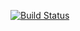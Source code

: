 [![Build Status](https://travis-ci.org/Avsyankaa/Json3.svg?branch=master)](https://travis-ci.org/Avsyankaa/Json3)
